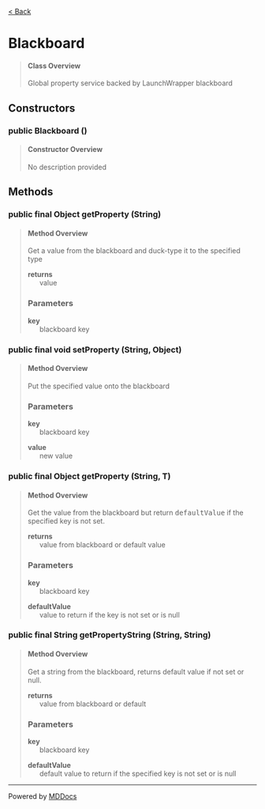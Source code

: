 [< Back](../README.md)
# Blackboard #
>#### Class Overview ####
>Global property service backed by LaunchWrapper blackboard
## Constructors ##
### public Blackboard () ###
>#### Constructor Overview ####
>No description provided
>
## Methods ##
### public final Object getProperty (String) ###
>#### Method Overview ####
>Get a value from the blackboard and duck-type it to the specified type
>
>**returns**<br />
>&nbsp;&nbsp;&nbsp;&nbsp;&nbsp;&nbsp;value
>
>### Parameters ###
>**key**<br />
>&nbsp;&nbsp;&nbsp;&nbsp;&nbsp;&nbsp;blackboard key
>
### public final void setProperty (String, Object) ###
>#### Method Overview ####
>Put the specified value onto the blackboard
>
>### Parameters ###
>**key**<br />
>&nbsp;&nbsp;&nbsp;&nbsp;&nbsp;&nbsp;blackboard key
>
>**value**<br />
>&nbsp;&nbsp;&nbsp;&nbsp;&nbsp;&nbsp;new value
>
### public final Object getProperty (String, T) ###
>#### Method Overview ####
>Get the value from the blackboard but return <tt>defaultValue</tt> if the
 specified key is not set.
>
>**returns**<br />
>&nbsp;&nbsp;&nbsp;&nbsp;&nbsp;&nbsp;value from blackboard or default value
>
>### Parameters ###
>**key**<br />
>&nbsp;&nbsp;&nbsp;&nbsp;&nbsp;&nbsp;blackboard key
>
>**defaultValue**<br />
>&nbsp;&nbsp;&nbsp;&nbsp;&nbsp;&nbsp;value to return if the key is not set or is null
>
### public final String getPropertyString (String, String) ###
>#### Method Overview ####
>Get a string from the blackboard, returns default value if not set or
 null.
>
>**returns**<br />
>&nbsp;&nbsp;&nbsp;&nbsp;&nbsp;&nbsp;value from blackboard or default
>
>### Parameters ###
>**key**<br />
>&nbsp;&nbsp;&nbsp;&nbsp;&nbsp;&nbsp;blackboard key
>
>**defaultValue**<br />
>&nbsp;&nbsp;&nbsp;&nbsp;&nbsp;&nbsp;default value to return if the specified key is not
      set or is null
>

---
Powered by [MDDocs](https://github.com/VRCube/MDDocs)